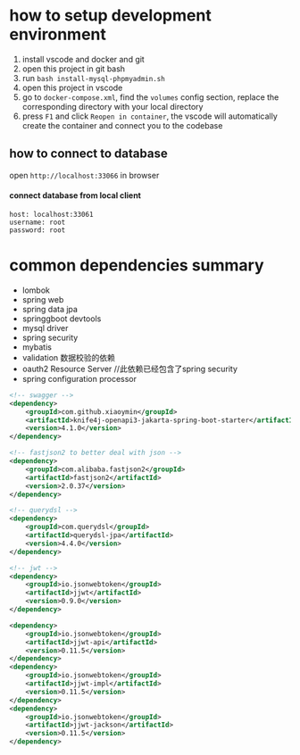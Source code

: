 # how to setup development environment

1. install vscode and docker and git
2. open this project in git bash
3. run `bash install-mysql-phpmyadmin.sh`
4. open this project in vscode
5. go to `docker-compose.xml`, find the `volumes` config section, replace the corresponding directory with your local directory
6. press `F1` and click `Reopen in container`, the vscode will automatically create the container and connect you to the codebase

## how to connect to database 

open `http://localhost:33066` in browser

#### connect database from local client

```
host: localhost:33061
username: root
password: root
```

# common dependencies summary

+ lombok
+ spring web
+ spring data jpa
+ springgboot devtools
+ mysql driver
+ spring security
+ mybatis
+ validation 数据校验的依赖
+ oauth2 Resource Server    //此依赖已经包含了spring security
+ spring configuration processor

```xml
<!-- swagger -->
<dependency>
    <groupId>com.github.xiaoymin</groupId>
    <artifactId>knife4j-openapi3-jakarta-spring-boot-starter</artifactId>
    <version>4.1.0</version>
</dependency>
```

```xml
<!-- fastjson2 to better deal with json -->
<dependency>
    <groupId>com.alibaba.fastjson2</groupId>
    <artifactId>fastjson2</artifactId>
    <version>2.0.37</version>
</dependency>
```

```xml
<!-- querydsl -->
<dependency>
    <groupId>com.querydsl</groupId>
    <artifactId>querydsl-jpa</artifactId>
    <version>4.4.0</version>
</dependency>
```

```xml
<!-- jwt -->
<dependency>
    <groupId>io.jsonwebtoken</groupId>
    <artifactId>jjwt</artifactId>
    <version>0.9.0</version>
</dependency>

<dependency>
    <groupId>io.jsonwebtoken</groupId>
    <artifactId>jjwt-api</artifactId>
    <version>0.11.5</version>
</dependency>
<dependency>
    <groupId>io.jsonwebtoken</groupId>
    <artifactId>jjwt-impl</artifactId>
    <version>0.11.5</version>
</dependency>
<dependency>
    <groupId>io.jsonwebtoken</groupId>
    <artifactId>jjwt-jackson</artifactId>
    <version>0.11.5</version>
</dependency>
```
